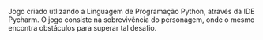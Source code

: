 Jogo criado utlizando a Linguagem de Programação Python, através da IDE Pycharm. O jogo consiste na sobrevivência do personagem, onde o mesmo encontra obstáculos para superar tal desafio. 
